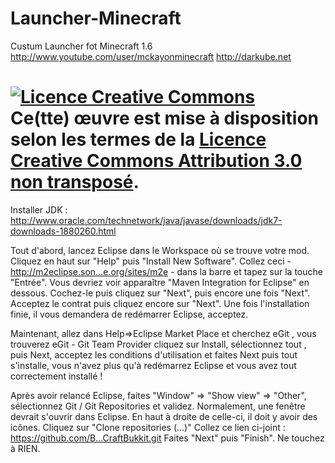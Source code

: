 Launcher-Minecraft
==================
Custum Launcher fot Minecraft 1.6
http://www.youtube.com/user/mckayonminecraft
http://darkube.net

<a rel="license" href="http://creativecommons.org/licenses/by/3.0/deed.fr"><img alt="Licence Creative Commons" style="border-width:0" src="http://i.creativecommons.org/l/by/3.0/88x31.png" /></a><br />Ce(tte) œuvre est mise à disposition selon les termes de la <a rel="license" href="http://creativecommons.org/licenses/by/3.0/deed.fr">Licence Creative Commons Attribution 3.0 non transposé</a>.
 =========================================================================================================================
Installer JDK : http://www.oracle.com/technetwork/java/javase/downloads/jdk7-downloads-1880260.html

Tout d'abord, lancez Eclipse dans le Workspace où se trouve votre mod. Cliquez en haut sur "Help" puis "Install New Software".
Collez ceci - http://m2eclipse.son...e.org/sites/m2e - dans la barre et tapez sur la touche "Entrée".
Vous devriez voir apparaître "Maven Integration for Eclipse" en dessous. Cochez-le puis cliquez sur "Next", puis encore une fois "Next".
Acceptez le contrat puis cliquez encore sur "Next".
Une fois l'installation finie, il vous demandera de redémarrer Eclipse, acceptez.

Maintenant, allez dans Help=>Eclipse Market Place et cherchez eGit , vous trouverez eGit - Git Team Provider cliquez sur Install, sélectionnez tout , puis Next, acceptez les conditions d'utilisation et faites Next puis tout s'installe, vous n'avez plus qu'à redémarrez Eclipse et vous avez tout correctement installé !

Après avoir relancé Eclipse, faites "Window" => "Show view" => "Other", sélectionnez Git / Git Repositories et validez.
Normalement, une fenêtre devrait s'ouvrir dans Eclipse. En haut à droite de celle-ci, il doit y avoir des icônes. Cliquez sur "Clone repositories (...)"
Collez ce lien ci-joint : https://github.com/B...CraftBukkit.git
Faites "Next" puis "Finish". Ne touchez à RIEN.
